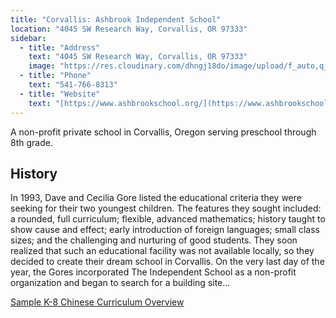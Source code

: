 ```yaml
---
title: "Corvallis: Ashbrook Independent School"
location: "4045 SW Research Way, Corvallis, OR 97333"
sidebar:
  - title: "Address"
    text: "4045 SW Research Way, Corvallis, OR 97333"
    image: "https://res.cloudinary.com/dhngj18do/image/upload/f_auto,q_auto/v1/images/activities/ashbrook-logo"
  - title: "Phone"
    text: "541-766-8313"
  - title: "Website"
    text: "[https://www.ashbrookschool.org/](https://www.ashbrookschool.org/)"
---
```


A non-profit private school in Corvallis, Oregon serving preschool through 8th grade.

## History

In 1993, Dave and Cecilia Gore listed the educational criteria they were seeking for their two youngest children. The features they sought included: a rounded, full curriculum; flexible, advanced mathematics; history taught to show cause and effect; early introduction of foreign languages; small class sizes; and the challenging and nurturing of good students. They soon realized that such an educational facility was not available locally, so they decided to create their dream school in Corvallis. On the very last day of the year, the Gores incorporated The Independent School as a non-profit organization and began to search for a building site...


[Sample K-8 Chinese Curriculum Overview](https://www.ashbrookschool.org/wp-content/uploads/2024/07/Language-Chinese.pdf)
